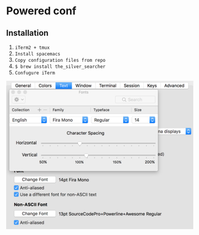 Powered conf
=======

## Installation

1. `iTerm2 + tmux`
1. `Install spacemacs`
2. `Copy configuration files from repo`
3. `$ brew install the_silver_searcher`
4. `Confugure iTerm`


![Settings](./iterm_conf.png)

